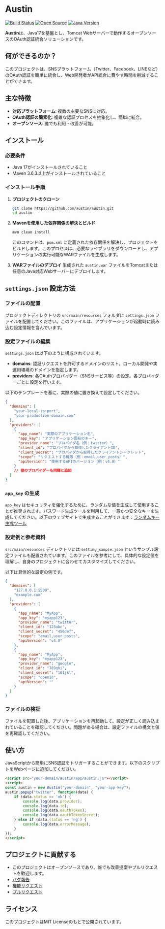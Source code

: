 # Austin

[![Build Status](https://travis-ci.org/livlog-llc/austin.svg?branch=master)](https://travis-ci.org/livlog-llc/austin)  [![Open Source](https://badges.frapsoft.com/os/v1/open-source.svg?v=103)](https://github.com/livlog-llc/austin) [![Java Version](https://img.shields.io/badge/java-17-blue.svg)](https://openjdk.java.net/projects/jdk/17/)

**Austin**は、Java17を基盤とし、Tomcat Webサーバーで動作するオープンソースのOAuth認証統合ソリューションです。

## 何ができるのか？

このプロジェクトは、SNSプラットフォーム（Twitter、Facebook、LINEなど）のOAuth認証を簡単に統合し、Web開発者がAPI統合に費やす時間を削減することができます。

## 主な特徴

- **対応プラットフォーム**: 複数の主要なSNSに対応。
- **OAuth認証の簡素化**: 複雑な認証プロセスを抽象化し、簡単に統合。
- **オープンソース**: 誰でも利用・改善が可能。

## インストール

### 必要条件
- Java 17がインストールされていること
- Maven 3.6.3以上がインストールされていること

### インストール手順

1. **プロジェクトのクローン**
   ```sh
   git clone https://github.com/austin/austin.git
   cd austin
   ```

2. **Mavenを使用した依存関係の解決とビルド**
   ```sh
   mvn clean install
   ```

   このコマンドは、`pom.xml` に定義された依存関係を解決し、プロジェクトをビルドします。このプロセスは、必要なライブラリをダウンロードし、アプリケーションの実行可能なWARファイルを生成します。

3. **WARファイルのデプロイ**
   生成された `austin.war` ファイルをTomcatまたは任意のJava対応Webサーバーにデプロイします。

## `settings.json` 設定方法

### ファイルの配置
プロジェクトディレクトリの `src/main/resources` フォルダに `settings.json` ファイルを配置してください。このファイルは、アプリケーションが起動時に読み込む設定情報を含んでいます。

### 設定ファイルの編集
`settings.json` は以下のように構成されています。

- **domains**: 認証リクエストを許可するドメインのリスト。ローカル開発や実運用環境のドメインを指定します。
- **providers**: 各OAuthプロバイダー（SNSサービス等）の設定。各プロバイダーごとに設定を行います。

以下のテンプレートを基に、実際の値に置き換えて設定してください。

```json
{
  "domains": [
    "your-local-ip:port",
    "your-production-domain.com"
  ],
  "providers": [
    {
      "app_name": "実際のアプリケーション名",
      "app_key": "アプリケーション固有のキー",
      "provider_name": "プロバイダ名（例：twitter）",
      "client_id": "プロバイダから取得したクライアントID",
      "client_secret": "プロバイダから取得したクライアントシークレット",
      "scope": "リクエストする権限（例：email,user_posts）",
      "apiVersion": "使用するAPIのバージョン（例：v4.0）"
    }
    // 他のプロバイダーも同様に追加
  ]
}
```

### `app_key` の生成
`app_key` はセキュリティを強化するために、ランダムな値を生成して使用することが推奨されます。パスワード生成ツールを利用して、一意かつ安全なキーを生成してください。以下のウェブサイトで生成することができます：[ランダムキー生成ツール](https://www.luft.co.jp/cgi/randam.php)

### 設定例と参考資料
`src/main/resources` ディレクトリには `setting_sample.json` というサンプル設定ファイルも配置されています。このファイルを参考にして、具体的な設定値を理解し、自身のプロジェクトに合わせてカスタマイズしてください。

以下は具体的な設定の例です。

```json
{
  "domains": [
    "127.0.0.1:5500",
    "example.com"
  ],
  "providers": [
    {
      "app_name": "MyApp",
      "app_key": "myapp123",
      "provider_name": "twitter",
      "client_id": "123abc",
      "client_secret": "456def",
      "scope": "email,user_posts",
      "apiVersion": "v4.0"
    },
    {
      "app_name": "MyApp",
      "app_key": "myapp123",
      "provider_name": "google",
      "client_id": "789ghi",
      "client_secret": "101jkl",
      "scope": "openid",
      "apiVersion": ""
    }
  ]
}
```

### ファイルの検証
ファイルを配置した後、アプリケーションを再起動して、設定が正しく読み込まれていることを確認してください。問題がある場合は、設定ファイルの構文と値を再確認してください。

## 使い方

JavaScriptから簡単にSNS認証をトリガーすることができます。以下のスクリプトをWebページに追加してください。

```html
<script src="your-domain/austin/app/austin.js"></script>
<script>
const austin = new Austin("your-domain", "your-app-key");
austin.popup("twitter", function(data) {
    if (data.status == 'ok') {
        console.log(data.provider);
        console.log(data.id);
        console.log(data.oauthToken);
        console.log(data.oauthTokenSecret);
    } else if (data.status == 'ng') {
        console.log(data.errorMessage);
    }
});
</script>
```

## プロジェクトに貢献する

- このプロジェクトはオープンソースであり、誰でも改善提案やプルリクエストを歓迎します。
- [バグ報告](https://github.com/livlog-llc/austin/issues)
- [機能リクエスト](https://github.com/livlog-llc/austin/issues)
- [プルリクエスト](https://github.com/livlog-llc/austin/pulls)

## ライセンス

このプロジェクトはMIT Licenseのもとで公開されています。
